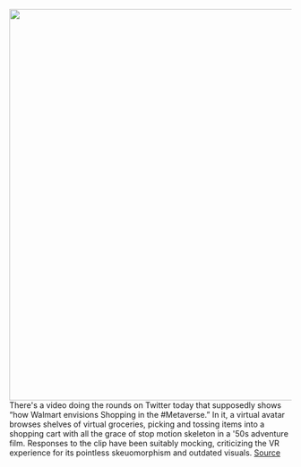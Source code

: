 <img src='https://cdn.vox-cdn.com/uploads/chorus_image/image/50858597/tldr-logo.1473954443.png' width='700px' /><br/>
There's a video doing the rounds on Twitter today that supposedly shows “how Walmart envisions Shopping in the #Metaverse.” In it, a virtual avatar browses shelves of virtual groceries, picking and tossing items into a shopping cart with all the grace of stop motion skeleton in a '50s adventure film. Responses to the clip have been suitably mocking, criticizing the VR experience for its pointless skeuomorphism and outdated visuals.
<a href='https://www.theverge.com/tldr/2022/1/5/22868323/walmart-metaverse-shopping-video-viral-old'> Source <a/>